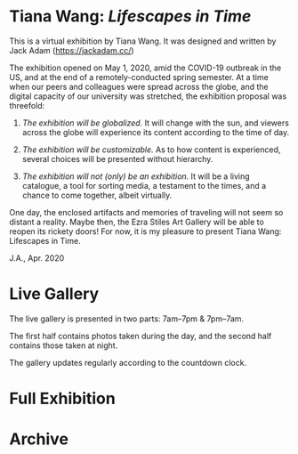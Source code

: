 # Tiana Wang: <i>Lifescapes in Time</i>
This is a virtual exhibition by Tiana Wang.
It was designed and written by Jack Adam (https://jackadam.cc/)

The exhibition opened on May 1, 2020, amid the COVID-19 outbreak in the US, and at the end of a remotely-conducted spring semester. At a time when our peers and colleagues were spread across the globe, and the digital capacity of our university was stretched, the exhibition proposal was threefold:

1.  <i>The exhibition will be globalized.</i> It will change with the sun, and viewers across the globe will experience its content according to the time of day.</span>

2.  <i>The exhibition will be customizable.</i>  As to how content is experienced, several choices will be presented without hierarchy.</span>

3.  <i>The exhibition will not (only) be an exhibition.</i>  It will be a living catalogue, a tool for sorting media, a testament to the times, and a chance to come together, albeit virtually.</span>

One day, the enclosed artifacts and memories of traveling will not seem so distant a reality. Maybe then, the Ezra Stiles Art Gallery will be able to reopen its rickety doors! For now, it is my pleasure to present Tiana Wang: Lifescapes in Time.

J.A., Apr. 2020


# Live Gallery
The live gallery is presented in two parts: 7am–7pm & 7pm–7am.

The first half contains photos taken during the day, and the second half contains those taken at night.

The gallery updates regularly according to the countdown clock.

# Full Exhibition

# Archive

